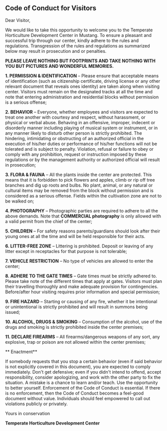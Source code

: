 ## Code of Conduct for Visitors

Dear Visitor,

We would like to take this opportunity to welcome you to the Temperate Horticulture Development Center in Mustang. To ensure a pleasant and successful trip through our center, kindly adhere to the rules and regulations. Transgression of the rules and regulations as summarized below may result in prosecution and or penalties. 

**PLEASE LEAVE NOTHING BUT FOOTPRINTS AND TAKE NOTHING WITH YOU BUT PICTURES AND WONDERFUL MEMORIES.**


**1. PERMISSION & IDENTIFICATION** – 
Please ensure that acceptable means of identification (such as citizenship certificate, driving license or any other relevant document that reveals ones identity) are taken along when visiting center. Visitors must remain on the designated tracks at all the time and note that entering administration and residential blocks without permission is a serious offense;

**2. BEHAVIOR** – 
Everyone, whether employees and visitors are expected to treat one another with courtesy and respect, without harassment, or physical or verbal abuse. Behaving in an offensive, improper, indecent or disorderly manner including playing of musical system or instrument, or in any manner likely to disturb other person is strictly prohibited. The hindering, intimidating or obstructing of an authorized official in the execution of his/her duties or performance of his/her functions will not be tolerated and is subject to penalty. Violation, refusal or failure to obey or comply with any prohibition, request or instruction imposed by these regulations or by the management authority or authorized official will result in prosecution;

**3. FLORA & FAUNA** – 
All the plants inside the center are protected. This means that it is forbidden to pick flowers and apples, climb or rip off tree branches and dig up roots and bulbs. No plant, animal, or any natural or cultural items may be removed from the block without permission and is considered as a serious offense. Fields within the cultivation zone are not to be walked on;

**4. PHOTOGRAPHY** – 
Photographic parties are required to adhere to all the above demands. Note that **COMMERCIAL photography** is only allowed with a valid permit from the chief of the center;

**5. CHILDREN** – 
For safety reasons parents/guardians should look after their young ones at all the time and will be held responsible for their acts.

**6. LITTER-FREE ZONE** – 
Littering is prohibited. Deposit or leaving of any litter except in receptacles for that purpose is not tolerable;

**7. VEHICLE RESTRICTION** – 
No type of vehicles are allowed to enter the center;

**8. ADHERE TO THE GATE TIMES** – 
Gate times must be strictly adhered to. Please take note of the different times that apply at gates. Visitors must plan their travelling thoroughly and make adequate provision for contingencies. Before/after hour visiting requires prior information and special permission;

**9. FIRE HAZARD** – 
Starting or causing of any fire, whether it be intentional or unintentional is strictly prohibited and will result in summons being issued;

**10. ALCOHOL, DRUGS & SMOKING** – 
Consumption of the alcohol, use of the drugs and smoking is strictly prohibited inside the center premises;

**11. DECLARE FIREARMS** – 
All firearms/dangerous weapons of any sort, any explosive, trap or poison are not allowed within the center premises;

** Enactment**

If somebody requests that you stop a certain behavior (even if said behavior is not explicitly covered in this document), you are expected to comply immediately. Don't get defensive; even if you didn't intend to offend, accept responsibility, consider apologizing, and work with the other party to fix the situation. A mistake is a chance to learn and/or teach. Use the opportunity to better yourself.
Enforcement of the Code of Conduct is essential. If there is no enforcement, then the Code of Conduct becomes a feel-good document without value. Individuals should feel empowered to call out violations publicly or privately. 



Yours in conservation

**Temperate Horticulture Development Center**
